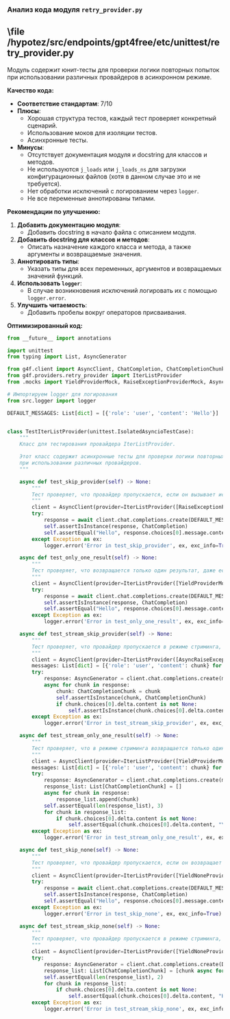 ### **Анализ кода модуля `retry_provider.py`**

## \file /hypotez/src/endpoints/gpt4free/etc/unittest/retry_provider.py

Модуль содержит юнит-тесты для проверки логики повторных попыток при использовании различных провайдеров в асинхронном режиме.

**Качество кода:**

- **Соответствие стандартам**: 7/10
- **Плюсы**:
  - Хорошая структура тестов, каждый тест проверяет конкретный сценарий.
  - Использование моков для изоляции тестов.
  - Асинхронные тесты.
- **Минусы**:
  - Отсутствует документация модуля и docstring для классов и методов.
  - Не используются `j_loads` или `j_loads_ns` для загрузки конфигурационных файлов (хотя в данном случае это и не требуется).
  - Нет обработки исключений с логированием через `logger`.
  - Не все переменные аннотированы типами.

**Рекомендации по улучшению:**

1.  **Добавить документацию модуля**:
    -   Добавить docstring в начало файла с описанием модуля.
2.  **Добавить docstring для классов и методов**:
    -   Описать назначение каждого класса и метода, а также аргументы и возвращаемые значения.
3.  **Аннотировать типы**:
    -   Указать типы для всех переменных, аргументов и возвращаемых значений функций.
4.  **Использовать `logger`**:
    -   В случае возникновения исключений логировать их с помощью `logger.error`.
5.  **Улучшить читаемость**:
    -   Добавить пробелы вокруг операторов присваивания.

**Оптимизированный код:**

```python
from __future__ import annotations

import unittest
from typing import List, AsyncGenerator

from g4f.client import AsyncClient, ChatCompletion, ChatCompletionChunk
from g4f.providers.retry_provider import IterListProvider
from .mocks import YieldProviderMock, RaiseExceptionProviderMock, AsyncRaiseExceptionProviderMock, YieldNoneProviderMock

# Импортируем logger для логирования
from src.logger import logger

DEFAULT_MESSAGES: List[dict] = [{'role': 'user', 'content': 'Hello'}]


class TestIterListProvider(unittest.IsolatedAsyncioTestCase):
    """
    Класс для тестирования провайдера IterListProvider.

    Этот класс содержит асинхронные тесты для проверки логики повторных попыток
    при использовании различных провайдеров.
    """

    async def test_skip_provider(self) -> None:
        """
        Тест проверяет, что провайдер пропускается, если он вызывает исключение.
        """
        client = AsyncClient(provider=IterListProvider([RaiseExceptionProviderMock, YieldProviderMock], False))
        try:
            response = await client.chat.completions.create(DEFAULT_MESSAGES, "")
            self.assertIsInstance(response, ChatCompletion)
            self.assertEqual("Hello", response.choices[0].message.content)
        except Exception as ex:
            logger.error('Error in test_skip_provider', ex, exc_info=True)

    async def test_only_one_result(self) -> None:
        """
        Тест проверяет, что возвращается только один результат, даже если есть несколько провайдеров.
        """
        client = AsyncClient(provider=IterListProvider([YieldProviderMock, YieldProviderMock]))
        try:
            response = await client.chat.completions.create(DEFAULT_MESSAGES, "")
            self.assertIsInstance(response, ChatCompletion)
            self.assertEqual("Hello", response.choices[0].message.content)
        except Exception as ex:
            logger.error('Error in test_only_one_result', ex, exc_info=True)

    async def test_stream_skip_provider(self) -> None:
        """
        Тест проверяет, что провайдер пропускается в режиме стриминга, если он вызывает исключение.
        """
        client = AsyncClient(provider=IterListProvider([AsyncRaiseExceptionProviderMock, YieldProviderMock], False))
        messages: List[dict] = [{'role': 'user', 'content': chunk} for chunk in ["How ", "are ", "you", "?"]]
        try:
            response: AsyncGenerator = client.chat.completions.create(messages, "Hello", stream=True)
            async for chunk in response:
                chunk: ChatCompletionChunk = chunk
                self.assertIsInstance(chunk, ChatCompletionChunk)
                if chunk.choices[0].delta.content is not None:
                    self.assertIsInstance(chunk.choices[0].delta.content, str)
        except Exception as ex:
            logger.error('Error in test_stream_skip_provider', ex, exc_info=True)

    async def test_stream_only_one_result(self) -> None:
        """
        Тест проверяет, что в режиме стриминга возвращается только один результат, даже если есть несколько провайдеров.
        """
        client = AsyncClient(provider=IterListProvider([YieldProviderMock, YieldProviderMock], False))
        messages: List[dict] = [{'role': 'user', 'content': chunk} for chunk in ["You ", "You "]]
        try:
            response: AsyncGenerator = client.chat.completions.create(messages, "Hello", stream=True, max_tokens=2)
            response_list: List[ChatCompletionChunk] = []
            async for chunk in response:
                response_list.append(chunk)
            self.assertEqual(len(response_list), 3)
            for chunk in response_list:
                if chunk.choices[0].delta.content is not None:
                    self.assertEqual(chunk.choices[0].delta.content, "You ")
        except Exception as ex:
            logger.error('Error in test_stream_only_one_result', ex, exc_info=True)

    async def test_skip_none(self) -> None:
        """
        Тест проверяет, что провайдер пропускается, если он возвращает None.
        """
        client = AsyncClient(provider=IterListProvider([YieldNoneProviderMock, YieldProviderMock], False))
        try:
            response = await client.chat.completions.create(DEFAULT_MESSAGES, "")
            self.assertIsInstance(response, ChatCompletion)
            self.assertEqual("Hello", response.choices[0].message.content)
        except Exception as ex:
            logger.error('Error in test_skip_none', ex, exc_info=True)

    async def test_stream_skip_none(self) -> None:
        """
        Тест проверяет, что провайдер пропускается в режиме стриминга, если он возвращает None.
        """
        client = AsyncClient(provider=IterListProvider([YieldNoneProviderMock, YieldProviderMock], False))
        try:
            response: AsyncGenerator = client.chat.completions.create(DEFAULT_MESSAGES, "", stream=True)
            response_list: List[ChatCompletionChunk] = [chunk async for chunk in response]
            self.assertEqual(len(response_list), 2)
            for chunk in response_list:
                if chunk.choices[0].delta.content is not None:
                    self.assertEqual(chunk.choices[0].delta.content, "Hello")
        except Exception as ex:
            logger.error('Error in test_stream_skip_none', ex, exc_info=True)